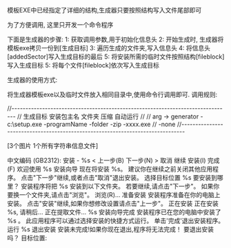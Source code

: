 模板EXE中已经指定了详细的结构,生成器只要按照结构写入文件尾部即可

为了方便调用, 这里只开发一个命令程序

下面是生成器的步骤:
1: 获取调用参数,用于初始化信息头
2: 开始生成时, 生成器将模板exe拷贝一份到[生成目标]
3: 遍历生成的文件夹,写入信息头
4: 将信息头[addedSector]写入生成目标的最后
5: 将安装所需的临时文件按照结构[fileblock]写入生成目标
5: 将每个文件[fileblock]依次写入生成目标

生成器的使用方式:

将生成器模板exe以及临时文件放入相同目录中,使用命令行调用即可.
调用规则:

//-------------------------------------------------------------------------------
//                     生成目标      安装包主名    文件夹     压缩     自动运行
//
// arg -> generator   -c:\setup.exe  -programName  -folder   -zip    -xxxx.exe
//                                                           -none
//-------------------------------------------------------------------------------

[3个图片 1个所有字符串信息文件]

中文编码 (GB2312):
安装 - %s
< 上一步(B)
下一步(N) >
取消
继续
安装(I)
完成(F)
欢迎使用 %s 安装向导
现在将安装 %s。
建议你在继续之前关闭其他应用程序。
点击"下一步"继续,或者点击"取消"退出安装。
选择目标位置
%s 要安装到哪里？
安装程序将把 %s 安装到以下文件夹。
若要继续,请点击"下一步"。 如果你要换一个文件夹,请点击"浏览"。
浏览(R)...
准备安装
安装程序准备在你的电脑上安装。
点击"安装"继续,如果你想修改设置请点击"上一步"。
正在安装
正在安装 %s, 请稍后...
正在提取文件...
%s 安装向导完成
安装程序已在您的电脑中安装了 %s 。 此应用程序可以通过选择安装的快捷方式运行。
单击'完成'退出安装程序。
运行 %s
退出安装
安装未完成!如果你现在退出,程序将无法完成！
要退出安装吗？
目标位置:


